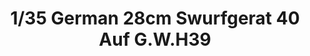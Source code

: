 ---
layout: product
title: "1/35 German 28cm Swurfgerat 40 Auf G.W.H39"
price: "TBA" 
desc: "Maketa"
img_path: "/assets/img/BRNC35002.webp"
brand: "Bronco"
available: false
special_offer: false
new: false
soon: false
cat: "010000"
subcat: "015800"
subsubcat: "0N/A"
sifra: "BRNC35002"
popular: false
---